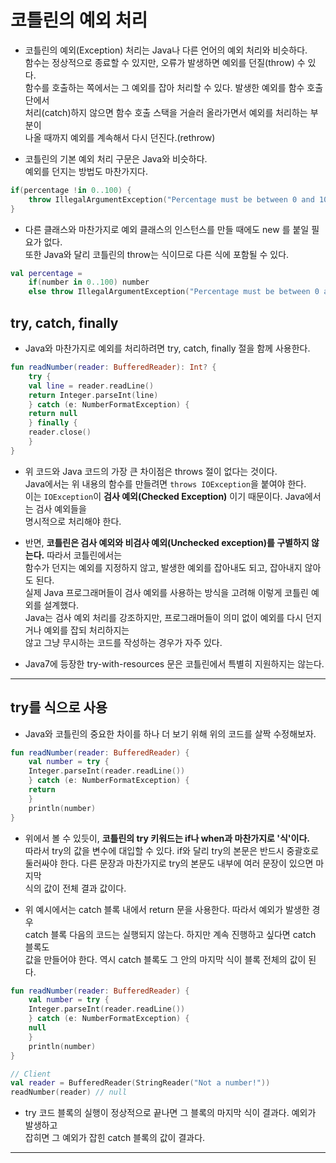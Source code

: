 # 코틀린의 예외 처리

- 코틀린의 예외(Exception) 처리는 Java나 다른 언어의 예외 처리와 비슷하다.  
  함수는 정상적으로 종료할 수 있지만, 오류가 발생하면 예외를 던질(throw) 수 있다.  
  함수를 호출하는 쪽에서는 그 예외를 잡아 처리할 수 있다. 발생한 예외를 함수 호출단에서  
  처리(catch)하지 않으면 함수 호출 스택을 거슬러 올라가면서 예외를 처리하는 부분이  
  나올 때까지 예외를 계속해서 다시 던진다.(rethrow)

- 코틀린의 기본 예외 처리 구문은 Java와 비슷하다.  
  예외를 던지는 방법도 마찬가지다.

```kt
if(percentage !in 0..100) {
    throw IllegalArgumentException("Percentage must be between 0 and 100")
}
```

- 다른 클래스와 마찬가지로 예외 클래스의 인스턴스를 만들 때에도 new 를 붙일 필요가 없다.  
  또한 Java와 달리 코틀린의 throw는 식이므로 다른 식에 포함될 수 있다.

```kt
val percentage =
    if(number in 0..100) number
    else throw IllegalArgumentException("Percentage must be between 0 and 100")
```

## try, catch, finally

- Java와 마찬가지로 예외를 처리하려면 try, catch, finally 절을 함께 사용한다.

```kt
fun readNumber(reader: BufferedReader): Int? {
    try {
	val line = reader.readLine()
	return Integer.parseInt(line)
    } catch (e: NumberFormatException) {
	return null
    } finally {
	reader.close()
    }
}
```

- 위 코드와 Java 코드의 가장 큰 차이점은 throws 절이 없다는 것이다.  
  Java에서는 위 내용의 함수를 만들려면 `throws IOException`을 붙여야 한다.  
  이는 `IOException`이 **검사 예외(Checked Exception)** 이기 때문이다. Java에서는 검사 예외들을  
  명시적으로 처리해야 한다.

- 반면, **코틀린은 검사 예외와 비검사 예외(Unchecked exception)를 구별하지 않는다.** 따라서 코틀린에서는  
  함수가 던지는 예외를 지정하지 않고, 발생한 예외를 잡아내도 되고, 잡아내지 않아도 된다.  
  실제 Java 프로그래머들이 검사 예외를 사용하는 방식을 고려해 이렇게 코틀린 예외를 설계했다.  
  Java는 검사 예외 처리를 강조하지만, 프로그래머들이 의미 없이 예외를 다시 던지거나 예외를 잡되 처리하지는  
  않고 그냥 무시하는 코드를 작성하는 경우가 자주 있다.

- Java7에 등장한 try-with-resources 문은 코틀린에서 특별히 지원하지는 않는다.

<hr/>

## try를 식으로 사용

- Java와 코틀린의 중요한 차이를 하나 더 보기 위해 위의 코드를 살짝 수정해보자.

```kt
fun readNumber(reader: BufferedReader) {
    val number = try {
	Integer.parseInt(reader.readLine())
    } catch (e: NumberFormatException) {
	return
    }
    println(number)
}
```

- 위에서 볼 수 있듯이, **코틀린의 try 키워드는 if나 when과 마찬가지로 '식'이다.**  
  따라서 try의 값을 변수에 대입할 수 있다. if와 달리 try의 본문은 반드시 중괄호로  
  둘러싸야 한다. 다른 문장과 마찬가지로 try의 본문도 내부에 여러 문장이 있으면 마지막  
  식의 값이 전체 결과 값이다.

- 위 예시에서는 catch 블록 내에서 return 문을 사용한다. 따라서 예외가 발생한 경우  
  catch 블록 다음의 코드는 실행되지 않는다. 하지만 계속 진행하고 싶다면 catch 블록도  
  값을 만들어야 한다. 역시 catch 블록도 그 안의 마지막 식이 블록 전체의 값이 된다.

```kt
fun readNumber(reader: BufferedReader) {
    val number = try {
	Integer.parseInt(reader.readLine())
    } catch (e: NumberFormatException) {
	null
    }
    println(number)
}

// Client
val reader = BufferedReader(StringReader("Not a number!"))
readNumber(reader) // null
```

- try 코드 블록의 실행이 정상적으로 끝나면 그 블록의 마지막 식이 결과다. 예외가 발생하고  
  잡히면 그 예외가 잡힌 catch 블록의 값이 결과다.

<hr/>

